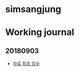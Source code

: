 # simsangjung

# Working journal 

## 20180903 

* [자료 최초 입수]()
<!--stackedit_data:
eyJoaXN0b3J5IjpbLTIwOTU2MzMwMjddfQ==
-->
